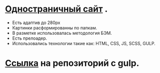 # [Одностраничный сайт][1] .

[1]: https://accura7e.github.io/Konstruct/


* Есть адаптив до 280px
* Картинки расформированны по папкам.
* В разметке использовалась методология БЭМ.
* Есть прелоадер.
* Использовались технологии такие как: HTML, CSS, JS, SCSS, GULP.

# [Ссылка][2] на репозиторий с gulp.

[2]: https://github.com/accura7e/Konstruct-gulp
